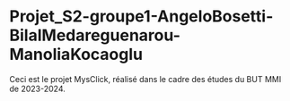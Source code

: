 # Projet_S2-groupe1-AngeloBosetti-BilalMedareguenarou-ManoliaKocaoglu
Ceci est le projet MysClick, réalisé dans le cadre des études du BUT MMI de 2023-2024.
